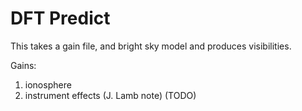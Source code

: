 # DFT Predict

This takes a gain file, and bright sky model and produces visibilities.

Gains:
1. ionosphere
2. instrument effects (J. Lamb note) (TODO)